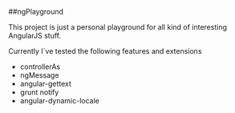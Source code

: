 ##ngPlayground


This project is just a personal playground for all kind of interesting AngularJS stuff.

Currently I´ve tested the following features and extensions

- controllerAs
- ngMessage
- angular-gettext
- grunt notify
- angular-dynamic-locale
